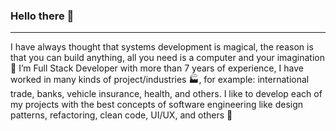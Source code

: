 ### Hello there 👋



---
I have always thought that systems development is magical, the reason is that you can build anything, all you need is a computer and your imagination 🌈
I’m Full Stack Developer with more than 7 years of experience, I have worked in many kinds of project/industries 🏭, for example: international trade, banks, vehicle insurance, health, and others.
I like to develop each of my projects with the best concepts of software engineering like design patterns, refactoring, clean code, UI/UX, and others 📓
